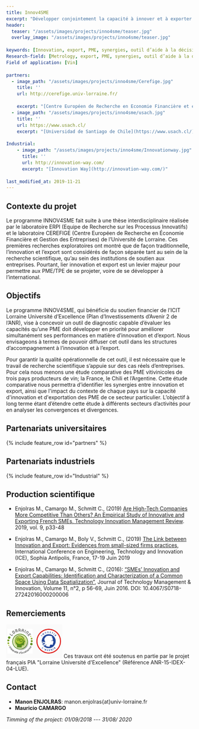 ```yaml
---
title: Innov4SME
excerpt: "Développer conjointement la capacité à innover et à exporter des PME"
header:
  teaser: "/assets/images/projects/inno4sme/teaser.jpg"
  overlay_image: "/assets/images/projects/inno4sme/teaser.jpg"

keywords: [Innovation, export, PME, synergies, outil d’aide à la décision, pratiques ] 
Research-field: [Metrology, export, PME, synergies, outil d’aide à la décision, pratiques ]
Field of application: [Vin]

partners:
  - image_path: "/assets/images/projects/inno4sme/Cerefige.jpg"
    title: ''
    url: http://cerefige.univ-lorraine.fr/

    excerpt: "[Centre Européen de Recherche en Economie Financière et en Gestion des Entreprises (CEREFIGE)](http://cerefige.univ-lorraine.fr/)"
  - image_path: "/assets/images/projects/inno4sme/usach.jpg"
    title: ''
    url: https://www.usach.cl/
    excerpt: "[Universidad de Santiago de Chile](https://www.usach.cl/)"

Industrial:
    - image_path: "/assets/images/projects/inno4sme/Innovationway.jpg"    
      title: ''
      url: http://innovation-way.com/
      excerpt: "[Innovation Way](http://innovation-way.com/)"

last_modified_at: 2019-11-21
---
```



## Contexte du projet

Le programme INNOV4SME fait suite à une thèse interdisciplinaire réalisée par le laboratoire ERPI (Equipe de Recherche sur les Processus Innovatifs) et le laboratoire CEREFIGE (Centre Européen de Recherche en Économie Financière et Gestion des Entreprises) de l’Université de Lorraine. Ces premières recherches exploratoires ont montré que de façon traditionnelle, l’innovation et l’export sont considérés de façon séparée tant au sein de la recherche scientifique, qu’au sein des institutions de soutien aux entreprises. Pourtant, lier innovation et export est un levier majeur pour permettre aux PME/TPE de se projeter, voire de se développer à l’international. 

## Objectifs

Le programme INNOV4SME, qui bénéficie du soutien financier de l’ICIT Lorraine Université d’Excellence (Plan d’Investissements d’Avenir 2 de l’ANR), vise à concevoir un outil de diagnostic capable d’évaluer les capacités qu’une PME doit développer en priorité pour améliorer simultanément ses performances en matière d’innovation et d’export. Nous envisageons à termes de pouvoir diffuser cet outil dans les structures d’accompagnement à l’innovation et à l’export. 

Pour garantir la qualité opérationnelle de cet outil, il est nécessaire que le travail de recherche scientifique s’appuie sur des cas réels d’entreprises. Pour cela nous menons une étude comparative des PME vitivinicoles de trois pays producteurs de vin; la France, le Chili et l’Argentine. Cette étude comparative nous permettra d’identifier les synergies entre innovation et export, ainsi que l'impact du contexte de chaque pays sur la capacité d'innovation et d'exportation des PME de ce secteur particulier. L’objectif à long terme étant d’étendre cette étude à différents secteurs d’activités pour en analyser les convergences et divergences. 

## Partenariats universitaires

{% include feature_row id="partners" %}


## Partenariats industriels

{% include feature_row id="Industrial" %}



## Production scientifique

- Enjolras M., Camargo M., Schmitt C., (2019) [Are High-Tech Companies More Competitive Than Others? An Empirical Study of Innovative and Exporting French SMEs, Technology Innovation Management Review](https://timreview.ca/article/1210). 2019, vol. 9, p33-48 

- Enjolras M., Camargo M., Boly V., Schmitt C., (2019) [The Link between Innovation and Export: Evidences from small-sized firms practices](https://hal.archives-ouvertes.fr/hal-02267003), International Conference on Engineering, Technology and Innovation (ICE), Sophia Antipolis, France, 17-19 Juin 2019

- Enjolras M., Camargo M., Schmitt C., (2016): [“SMEs’ Innovation and Export Capabilities: Identification and Characterization of a Common Space Using Data Spatialization”](https://www.jotmi.org/index.php/GT/article/view/2055/1023), Journal of Technology Management & Innovation, Volume 11, n°2, p 56-69, Juin 2016. DOI: 10.4067/S0718-27242016000200006


## Remerciements

<img src="/assets/images/projects/inno4sme/LUE.jpg"  alt= "LUE Innovv4SME" width="30%" class="align-right">
Ces travaux ont été soutenus en partie par le projet français PIA "Lorraine Université d'Excellence" (Référence ANR-15-IDEX-04-LUE).



##  Contact
* **Manon ENJOLRAS**: manon.enjolras{at}univ-lorraine.fr
*  **Mauricio CAMARGO** 

 *Timming of the project: 01/09/2018 --- 31/08/ 2020*